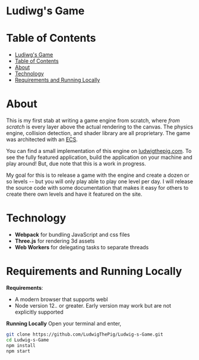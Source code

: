 # Ludiwg's Game

# Table of Contents
- [Ludiwg's Game](#ludiwgs-game)
- [Table of Contents](#table-of-contents)
- [About](#about)
- [Technology](#technology)
- [Requirements and Running Locally](#requirements-and-running-locally)


# About

This is my first stab at writing a game engine from scratch, where *from scratch* is every layer above the actual rendering to the canvas. The physics engine, collision detection, and shader library are all proprietary. The game was architected with an [ECS](https://en.wikipedia.org/wiki/Entity_component_system). 

You can find a small implementation of this engine on [ludwigthepig.com](https://ludwigthepig.com). To see the fully featured application, build the application on your machine and play around! But, due note that this is a work in progress.

My goal for this is to release a game with the engine and create a dozen or so levels -- but you will only play able to play one level per day. I will release the source code with some documentation that makes it easy for others to create there own levels and have it featured on the site.

# Technology

- **Webpack** for bundling JavaScript and css files
- **Three.js**  for rendering 3d assets
- **Web Workers** for delegating tasks to separate threads

# Requirements and Running Locally

**Requirements**:

- A modern browser that supports webl
- Node version 12.*.* or greater. Early version may work but are not explicitly supported


**Running Locally**
Open your terminal and enter,

```sh
git clone https://github.com/LudwigThePig/Ludwig-s-Game.git
cd Ludwig-s-Game
npm install
npm start
```

